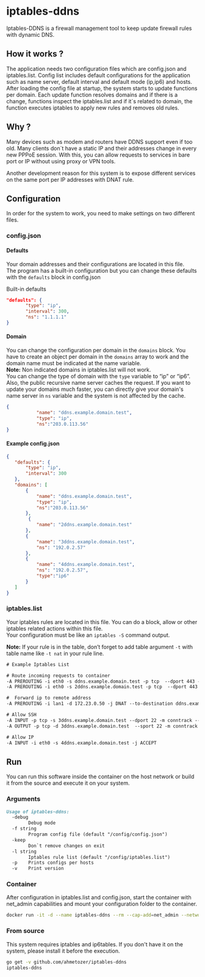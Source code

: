 # iptables-ddns

Iptables-DDNS is a firewall management tool to keep update firewall rules with dynamic DNS.

## How it works ?

The application needs two configuration files which are config.json and iptables.list.
Config list includes default configurations for the application such as name server, default interval and default mode (ip,ip6) and hosts.  
After loading the config file at startup, the system starts to update functions per domain. Each update function resolves domains and if there is a change, functions inspect the iptables.list and if it`s related to domain, the function executes iptables to apply new rules and removes old rules.

## Why ?

Many devices such as modem and routers have DDNS support even if too old. Many clients don`t have a static IP and their addresses change in every new PPPoE session. With this, you can allow requests to services in bare port or IP without using proxy or VPN tools.

Another development reason for this system is to expose different services on the same port per IP addresses with DNAT rule.

## Configuration

In order for the system to work, you need to make settings on two different files.

### config.json

#### Defaults

Your domain addresses and their configurations are located in this file.  
The program has a built-in configuration but you can change these defaults with the `defaults` block in config.json  

Built-in defaults

```json
"defaults": {
       "type": "ip",
       "interval": 300,
       "ns": "1.1.1.1"
}
```

#### Domain

You can change the configuration per domain in the `domains` block.
You have to create an object per domain in the `domains` array to work and the domain name must be indicated at the name variable.  
**Note:** Non indicated domains in iptables.list will not work.  
You can change the type of domain with the `type` variable to “ip” or “ip6”. Also, the public recursive name server caches the request. If you want to update your domains much faster, you can directly give your domain's name server in `ns` variable and the system is not affected by the cache.

```json
{
           "name": "ddns.example.domain.test",
           "type": "ip",
           "ns":"203.0.113.56"
}
```

#### Example config.json

```json
{
   "defaults": {
       "type": "ip",
       "interval": 300
   },
   "domains": [
       {
           "name": "ddns.example.domain.test",
           "type": "ip",
           "ns":"203.0.113.56"
       },
        {
           "name": "2ddns.example.domain.test"
       },
       {
           "name": "3ddns.example.domain.test",
           "ns": "192.0.2.57"
       },
       {
           "name": "4ddns.example.domain.test",
           "ns": "192.0.2.57",
           "type":"ip6"
       }
   ]
}
```

### iptables.list

Your iptables rules are located in this file. You can do a block, allow or other iptables related actions within this file.  
Your configuration must be like an `iptables -S` command output.

**Note:** If your rule is in the table, don’t forget to add table argument `-t` with table name like `-t nat` in your rule line.

```txt
# Example Iptables List

# Route incoming requests to container
-A PREROUTING -i eth0 -s ddns.example.domain.test -p tcp  --dport 443 -j DNAT --to-destination 172.23.0.50:8443 -t nat
-A PREROUTING -i eth0 -s 2ddns.example.domain.test -p tcp  --dport 443 -j DNAT --to-destination 172.23.0.52:8443 -t nat

#  Forward ip to remote address
-A PREROUTING -i lan1 -d 172.23.0.50 -j DNAT --to-destination ddns.example.domain.test -t nat

# Allow SSH
-A INPUT -p tcp -s 3ddns.example.domain.test --dport 22 -m conntrack --ctstate NEW,ESTABLISHED -j ACCEPT
-A OUTPUT -p tcp -d 3ddns.example.domain.test  --sport 22 -m conntrack --ctstate ESTABLISHED -j ACCEPT

# Allow IP
-A INPUT -i eth0 -s 4ddns.example.domain.test -j ACCEPT
```

## Run

You can run this software inside the container on the host network or build it from the source and execute it on your system.

### Arguments

```md
Usage of iptables-ddns:
  -debug
        Debug mode
  -f string
        Program config file (default "/config/config.json")
  -keep
        Don`t remove changes on exit
  -l string
        Iptables rule list (default "/config/iptables.list")
  -p    Prints configs per hosts
  -v    Print version
  ```

### Container

After configuration in iptables.list and config.json, start the container with net_admin capabilities and mount your configuration folder to the container.

```bash
docker run -it -d --name iptables-ddns --rm --cap-add=net_admin --network host  -v /data/config/iptables-ddns/:/config/ ghcr.io/ahmetozer/iptables-ddns:latest
```

### From source

This system requires iptables and ip6tables. If you don't have it on the system, please install it before the execution.

```bash
go get -v github.com/ahmetozer/iptables-ddns
iptables-ddns
```
